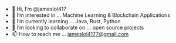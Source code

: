 - 👋 Hi, I’m @jameslol417
- 👀 I’m interested in ... Machine Learning & Blockchain Applications
- 🌱 I’m currently learning ... Java, Rust, Python
- 💞️ I’m looking to collaborate on ... open source projects
- 📫 How to reach me ... jameslol4177@gmail.com
